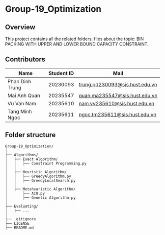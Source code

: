 # Group-19_Optimization
## Overview
This project contains all the related folders, files about the topic: BIN PACKING WITH UPPER AND LOWER BOUND CAPACITY CONSTRAINT.

## Contributors
| Name            | Student ID | Mail                          |
|-----------------|------------|-------------------------------|
| Phan Dinh Trung | 20230093   | trung.pd230093@sis.hust.edu.vn|
| Mai Anh Quan    | 20235547   | quan.ma235547@sis.hust.edu.vn |
| Vu Van Nam      | 20235610   | nam.vv235610@sis.hust.edu.vn  |
| Tang Minh Ngoc  | 20235611   | ngoc.tm235611@sis.hust.edu.vn |

## Folder structure
```
Group-19_Optimization/
│
├── Algorithms/
│   ├── Exact Algorithm/
│   │   ├── Constraint Programming.py
│   │    
│   ├── Heuristic Algorithm/
│   │   ├── GreedyAlgorithm.py
│   │   ├── GreedyLocalSearch.py
│   │
│   ├── Metaheuristic Algorithm/
│       ├── ACO.py
│       ├── Genetic Algorithm.py
│
├── Evaluating/
│   ├── ...
│
├── .gitignore
├── LICENSE
├── README.md

```